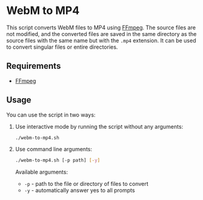 # WebM to MP4

This script converts WebM files to MP4 using [FFmpeg](https://ffmpeg.org/). The source files are not modified, and the converted files are saved in the same directory as the source files with the same name but with the `.mp4` extension. It can be used to convert singular files or entire directories.

## Requirements

- [FFmpeg](https://ffmpeg.org/)

## Usage

You can use the script in two ways:

1. Use interactive mode by running the script without any arguments:

    ```bash
    ./webm-to-mp4.sh
    ```

2. Use command line arguments:

    ```bash
    ./webm-to-mp4.sh [-p path] [-y]
    ```

    Available arguments:

    - `-p` - path to the file or directory of files to convert
    - `-y` - automatically answer yes to all prompts

